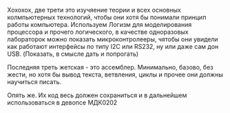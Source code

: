Хохохох, две трети это изучяение теории и всех основных колмпьютерных технологий, чтобы они хотя бы понимали принцип работы компьютера. Используем Логизм для моделирования процессора и прочего логического, в качестве одноразовых лабораторок можно показать микроконтролееры, чятобы они увидели как работают интерфейсы по типу I2C или RS232, ну или даже сам дон USB. (Показать, в смысле дать и попрогать)

Последняя треть жетская - это ассемблер. Минимально, базово, без жести, но хотя бы вывод текста, ветвления, циклы и прочее они должны научиться писать.

Опять же. Их код весь должен сохраниться и в дальнейшем использоваться в девопсе МДК0202